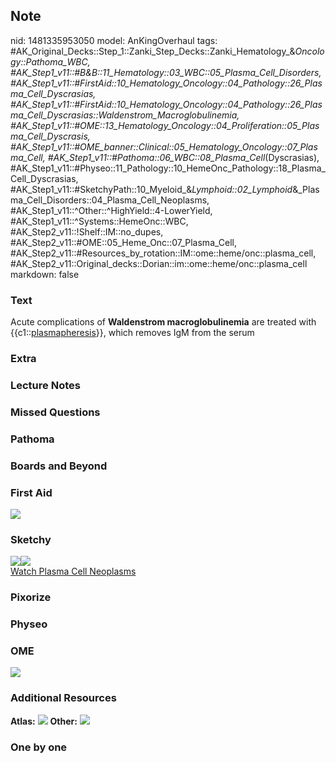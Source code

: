 ## Note
nid: 1481335953050
model: AnKingOverhaul
tags: #AK_Original_Decks::Step_1::Zanki_Step_Decks::Zanki_Hematology_&_Oncology::Pathoma_WBC, #AK_Step1_v11::#B&B::11_Hematology::03_WBC::05_Plasma_Cell_Disorders, #AK_Step1_v11::#FirstAid::10_Hematology_Oncology::04_Pathology::26_Plasma_Cell_Dyscrasias, #AK_Step1_v11::#FirstAid::10_Hematology_Oncology::04_Pathology::26_Plasma_Cell_Dyscrasias::Waldenstrom_Macroglobulinemia, #AK_Step1_v11::#OME::13_Hematology_Oncology::04_Proliferation::05_Plasma_Cell_Dyscrasis, #AK_Step1_v11::#OME_banner::Clinical::05_Hematology_Oncology::07_Plasma_Cell, #AK_Step1_v11::#Pathoma::06_WBC::08_Plasma_Cell_(Dyscrasias), #AK_Step1_v11::#Physeo::11_Pathology::10_HemeOnc_Pathology::18_Plasma_Cell_Dyscrasias, #AK_Step1_v11::#SketchyPath::10_Myeloid_&_Lymphoid::02_Lymphoid_&_Plasma_Cell_Disorders::04_Plasma_Cell_Neoplasms, #AK_Step1_v11::^Other::^HighYield::4-LowerYield, #AK_Step1_v11::^Systems::HemeOnc::WBC, #AK_Step2_v11::!Shelf::IM::no_dupes, #AK_Step2_v11::#OME::05_Heme_Onc::07_Plasma_Cell, #AK_Step2_v11::#Resources_by_rotation::IM::ome::heme/onc::plasma_cell, #AK_Step2_v11::Original_decks::Dorian::im::ome::heme/onc::plasma_cell
markdown: false

### Text
<div>
  Acute complications of <b>Waldenstrom macroglobulinemia</b> are
  treated with {{c1::<u>plasmapheresis</u>}}, which removes IgM
  from the serum
</div>

### Extra


### Lecture Notes


### Missed Questions


### Pathoma


### Boards and Beyond


### First Aid
<img src="tmphs9kyG.png">

### Sketchy
<div><img src="LPLWM%20plasmapheresis_1566160514431.jpg"><img src=
"Zoverall%20picture%20(85)_1566160514431.JPG"></div><a href=
"https://dashboard.sketchy.com/study/medical/courses/medical-pathophysiology/units/medical-pathophysiology-myeloid-lymphoid/videos/medical-pathophysiology-myeloid-and-lymphoid-lymphoid-and-plasma-cell-disorders-plasma-cell-neoplasms?utm_source=anki&utm_medium=partnership&utm_campaign=february_update&utm_content=medical">Watch
Plasma Cell Neoplasms</a>

### Pixorize


### Physeo


### OME
<div class="ome-widget">
  <a href=
  "https://onlinemeded.org/spa/hematology-oncology/plasma-cell/acquire?ref=anki">
  <img src="_OME_AnkiFlashcards_Lesson_2.png"></a>
</div>

### Additional Resources
<b>Atlas:</b> <img src="tmpDywD8b.png" class="resizer">
<b>Other:</b> <img src="tmpYAZhT6.png" class="resizer">

### One by one

